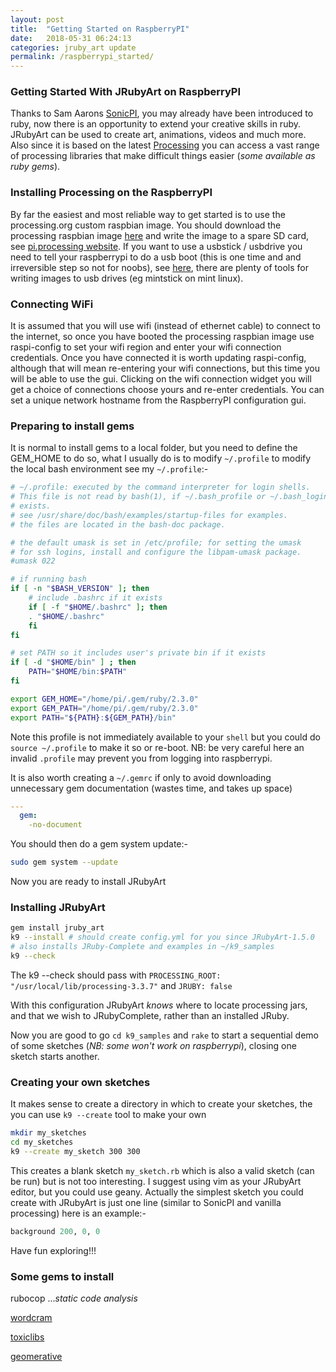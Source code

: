 ```yaml
---
layout: post
title:  "Getting Started on RaspberryPI"
date:   2018-05-31 06:24:13
categories: jruby_art update
permalink: /raspberrypi_started/
---
```


### Getting Started With JRubyArt on RaspberryPI ###

Thanks to Sam Aarons [SonicPI][sonic_pi], you may already have been introduced to ruby, now there is an opportunity to extend your creative skills in ruby.
JRubyArt can be used to create art, animations, videos and much more. Also since it is based on the latest [Processing][processing] you can access a vast range of processing libraries that make difficult things easier (_some available as ruby gems_).

### Installing Processing on the RaspberryPI ###

By far the easiest and most reliable way to get started is to use the processing.org custom raspbian image. You should download the processing raspbian image [here][image] and write the image to a spare SD card, see [pi.processing website][website]. If you want to use a usbstick / usbdrive you need to tell your raspberrypi to do a usb boot (this is one time and and irreversible step so not for noobs), see [here][usbstick], there are plenty of tools for writing images to usb drives (eg mintstick on mint linux).

### Connecting WiFi ###

It is assumed that you will use wifi (instead of ethernet cable) to connect to the internet, so once you have booted the processing raspbian image use raspi-config to set your wifi region and enter your wifi connection credentials. Once you have connected it is worth updating raspi-config, although that will mean re-entering your wifi connections, but this time you will be able to use the gui. Clicking on the wifi connection widget you will get a choice of connections choose yours and re-enter credentials. You can set a unique network hostname from the RaspberryPI configuration gui.

### Preparing to install gems ###

It is normal to install gems to a local folder, but you need to define the GEM_HOME to do so, what I usually do is to modify `~/.profile` to modify the local bash environment see my `~/.profile`:-

```bash
# ~/.profile: executed by the command interpreter for login shells.
# This file is not read by bash(1), if ~/.bash_profile or ~/.bash_login
# exists.
# see /usr/share/doc/bash/examples/startup-files for examples.
# the files are located in the bash-doc package.

# the default umask is set in /etc/profile; for setting the umask
# for ssh logins, install and configure the libpam-umask package.
#umask 022

# if running bash
if [ -n "$BASH_VERSION" ]; then
    # include .bashrc if it exists
    if [ -f "$HOME/.bashrc" ]; then
	. "$HOME/.bashrc"
    fi
fi

# set PATH so it includes user's private bin if it exists
if [ -d "$HOME/bin" ] ; then
    PATH="$HOME/bin:$PATH"
fi

export GEM_HOME="/home/pi/.gem/ruby/2.3.0"
export GEM_PATH="/home/pi/.gem/ruby/2.3.0"
export PATH="${PATH}:${GEM_PATH}/bin"
```

Note this profile is not immediately available to your `shell` but you could do `source ~/.profile` to make it so or re-boot.
NB: be very careful here an invalid `.profile` may prevent you from logging into raspberrypi.

It is also worth creating a `~/.gemrc` if only to avoid downloading unnecessary gem documentation (wastes time, and takes up space)

```yaml
---
  gem:
    -no-document
```

You should then do a gem system update:-

```bash
sudo gem system --update
```
Now you are ready to install JRubyArt

### Installing JRubyArt ###

```bash
gem install jruby_art
k9 --install # should create config.yml for you since JRubyArt-1.5.0
# also installs JRuby-Complete and examples in ~/k9_samples
k9 --check
```
The k9 --check should pass with `PROCESSING_ROOT: "/usr/local/lib/processing-3.3.7"` and `JRUBY: false`

With this configuration JRubyArt _knows_ where to locate processing jars, and that we wish to JRubyComplete, rather than an installed JRuby.

Now you are good to go `cd k9_samples` and `rake` to start a sequential demo of some sketches (_NB: some won't work on raspberrypi_), closing one sketch starts another.

### Creating your own sketches ###

It makes sense to create a directory in which to create your sketches, the you can use `k9 --create` tool to make your own

```bash
mkdir my_sketches
cd my_sketches
k9 --create my_sketch 300 300
```
This creates a blank sketch `my_sketch.rb` which is also a valid sketch (can be run) but is not too interesting. I suggest using vim as your JRubyArt editor, but you could use geany. Actually the simplest sketch you could create with JRubyArt is just one line (similar to SonicPI and vanilla processing) here is an example:-

```ruby
background 200, 0, 0
```
Have fun exploring!!!

### Some gems to install ###

rubocop ..._static code analysis_

[wordcram](https://github.com/ruby-processing/WordCram/)

[toxiclibs](https://github.com/ruby-processing/toxicgem/)

[geomerative](https://ruby-processing.github.io/geomerativegem/)

[sonic_pi]:https://sonic-pi.net/
[website]:https://pi.processing.org/get-started/
[usbstick]:https://www.raspberrypi.org/documentation/hardware/raspberrypi/bootmodes/msd.md


[image]:https://github.com/processing/processing/releases/download/processing-0264-3.3.7/processing-3.3.7-linux-raspbian.zip
[api]: {{site.github.url}}/methods/processing_api
[ben]:https://blog.engineyard.com/2015/getting-started-with-ruby-processing
[processing]:https://processing.org/
[gem]:https://rubygems.org/gems/ruby-processing
[jrubyart]:https://rubygems.org/gems/jruby_art
[changes]:https://github.com/processing/processing/wiki/Changes-in-3.0
[official]:https://processing.org/download/?processing
[platforms]:https://github.com/processing/processing/wiki/Supported-Platforms
[editor]:http://ruby-processing.github.io/JRubyArt/editors.html
[sound]:https://monkstone.github.io/_posts/minim
[video]:https://monkstone.github.io/_posts/create_video
[casey]:https://github.com/processing/processing/wiki/FAQ
